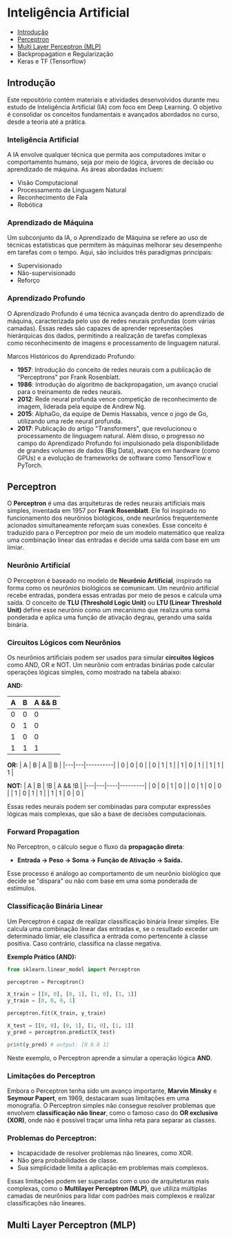 # Inteligência Artificial

- [Introdução](#introdução)
- [Perceptron](#perceptron)
- [Multi Layer Perceptron (MLP)](#multi-layer-perceptron-mlp)
- Backpropagation e Regularização
- Keras e TF (Tensorflow)

## Introdução

Este repositório contém materiais e atividades desenvolvidos durante meu estudo de Inteligência Artificial (IA) com foco em Deep Learning. O objetivo é consolidar os conceitos fundamentais e avançados abordados no curso, desde a teoria até a prática.

### Inteligência Artificial
A IA envolve qualquer técnica que permita aos computadores imitar o comportamento humano, seja por meio de lógica, árvores de decisão ou aprendizado de máquina. As áreas abordadas incluem:

- Visão Computacional
- Processamento de Linguagem Natural
- Reconhecimento de Fala
- Robótica

### Aprendizado de Máquina
Um subconjunto da IA, o Aprendizado de Máquina se refere ao uso de técnicas estatísticas que permitem às máquinas melhorar seu desempenho em tarefas com o tempo. Aqui, são incluídos três paradigmas principais:

- Supervisionado
- Não-supervisionado
- Reforço

### Aprendizado Profundo
O Aprendizado Profundo é uma técnica avançada dentro do aprendizado de máquina, caracterizada pelo uso de redes neurais profundas (com várias camadas). Essas redes são capazes de aprender representações hierárquicas dos dados, permitindo a realização de tarefas complexas como reconhecimento de imagens e processamento de linguagem natural.

Marcos Históricos do Aprendizado Profundo:
- **1957**: Introdução do conceito de redes neurais com a publicação de "Perceptrons" por Frank Rosenblatt.
- **1986**: Introdução do algoritmo de backpropagation, um avanço crucial para o treinamento de redes neurais.
- **2012**: Rede neural profunda vence competição de reconhecimento de imagem, liderada pela equipe de Andrew Ng.
- **2015**: AlphaGo, da equipe de Demis Hassabis, vence o jogo de Go, utilizando uma rede neural profunda.
- **2017**: Publicação do artigo "Transformers", que revolucionou o processamento de linguagem natural.
Além disso, o progresso no campo do Aprendizado Profundo foi impulsionado pela disponibilidade de grandes volumes de dados (Big Data), avanços em hardware (como GPUs) e a evolução de frameworks de software como TensorFlow e PyTorch.

## Perceptron

O **Perceptron** é uma das arquiteturas de redes neurais artificiais mais simples, inventada em 1957 por **Frank Rosenblatt**. Ele foi inspirado no funcionamento dos neurônios biológicos, onde neurônios frequentemente acionados simultaneamente reforçam suas conexões. Esse conceito é traduzido para o Perceptron por meio de um modelo matemático que realiza uma combinação linear das entradas e decide uma saída com base em um limiar.

### Neurônio Artificial

O Perceptron é baseado no modelo de **Neurônio Artificial**, inspirado na forma como os neurônios biológicos se comunicam. Um neurônio artificial recebe entradas, pondera essas entradas por meio de pesos e calcula uma saída. O conceito de **TLU (Threshold Logic Unit)** ou **LTU (Linear Threshold Unit)** define esse neurônio como um mecanismo que realiza uma soma ponderada e aplica uma função de ativação degrau, gerando uma saída binária.

### Circuitos Lógicos com Neurônios
Os neurônios artificiais podem ser usados para simular **circuitos lógicos** como AND, OR e NOT. Um neurônio com entradas binárias pode calcular operações lógicas simples, como mostrado na tabela abaixo:

**AND:**

| A | B | A && B |
|---|---|--------|
| 0 | 0 |   0    |
| 0 | 1 |   0    |
| 1 | 0 |   0    |
| 1 | 1 |   1    |

**OR:**
| A | B | A \|\| B |
|---|---|----------|
| 0 | 0 |   0      |
| 0 | 1 |   1      |
| 1 | 0 |   1      |
| 1 | 1 |   1      |

**NOT:**
| A | B | !B | A && !B |
|---|---|----|---------|
| 0 | 0 |  1 |    0    |
| 0 | 1 |  0 |    0    |
| 1 | 0 |  1 |    1    |
| 1 | 1 |  0 |    0    |

Essas redes neurais podem ser combinadas para computar expressões lógicas mais complexas, que são a base de decisões computacionais.

### Forward Propagation
No Perceptron, o cálculo segue o fluxo da **propagação direta**:

- **Entrada → Peso → Soma → Função de Ativação → Saída.**

Esse processo é análogo ao comportamento de um neurônio biológico que decide se "dispara" ou não com base em uma soma ponderada de estímulos.

### Classificação Binária Linear
Um Perceptron é capaz de realizar classificação binária linear simples. Ele calcula uma combinação linear das entradas e, se o resultado exceder um determinado limiar, ele classifica a entrada como pertencente à classe positiva. Caso contrário, classifica na classe negativa.

**Exemplo Prático (AND):**

~~~python
from sklearn.linear_model import Perceptron

perceptron = Perceptron()

X_train = [[0, 0], [0, 1], [1, 0], [1, 1]]
y_train = [0, 0, 0, 1]

perceptron.fit(X_train, y_train)

X_test = [[0, 0], [0, 1], [1, 0], [1, 1]]
y_pred = perceptron.predict(X_test)

print(y_pred) # output: [0 0 0 1]
~~~

Neste exemplo, o Perceptron aprende a simular a operação lógica **AND**.

### Limitações do Perceptron
Embora o Perceptron tenha sido um avanço importante, **Marvin Minsky** e **Seymour Papert**, em 1969, destacaram suas limitações em uma monografia. O Perceptron simples não consegue resolver problemas que envolvem **classificação não linear**, como o famoso caso do **OR exclusivo (XOR)**, onde não é possível traçar uma linha reta para separar as classes.

### Problemas do Perceptron:
- Incapacidade de resolver problemas não lineares, como XOR.
- Não gera probabilidades de classe.
- Sua simplicidade limita a aplicação em problemas mais complexos.

Essas limitações podem ser superadas com o uso de arquiteturas mais complexas, como o **Multilayer Perceptron (MLP)**, que utiliza múltiplas camadas de neurônios para lidar com padrões mais complexos e realizar classificações não lineares.

## Multi Layer Perceptron (MLP)
